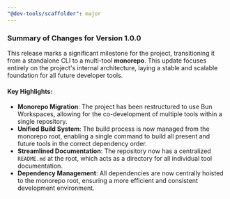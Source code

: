 ```yaml
---
"@dev-tools/scaffolder": major
---
```


### **Summary of Changes for Version 1.0.0**

This release marks a significant milestone for the project, transitioning it from a standalone CLI to a multi-tool **monorepo**. This update focuses entirely on the project's internal architecture, laying a stable and scalable foundation for all future developer tools.

#### **Key Highlights:**

- **Monorepo Migration**: The project has been restructured to use Bun Workspaces, allowing for the co-development of multiple tools within a single repository.
- **Unified Build System**: The build process is now managed from the monorepo root, enabling a single command to build all present and future tools in the correct dependency order.
- **Streamlined Documentation**: The repository now has a centralized `README.md` at the root, which acts as a directory for all individual tool documentation.
- **Dependency Management**: All dependencies are now centrally hoisted to the monorepo root, ensuring a more efficient and consistent development environment.
